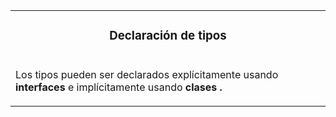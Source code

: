 <table id="card">
    <tr>
        <td align="center">
            <h3>Declaración de tipos</h3>
        </td>
    </tr>
    <tr>
        <td>
            <p>Los tipos pueden ser declarados explícitamente usando <b>interfaces</b> e implícitamente usando <b>clases   <b>.</p>
        </td>
    </tr>
</table>

